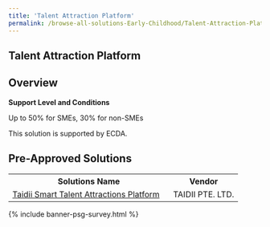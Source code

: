 ```yaml
---
title: 'Talent Attraction Platform'
permalink: /browse-all-solutions-Early-Childhood/Talent-Attraction-Platform
---
```


## Talent Attraction Platform
## Overview

**Support Level and Conditions**

Up to 50% for SMEs, 30% for non-SMEs

This solution is supported by ECDA.

## Pre-Approved Solutions

<table>
<tr>
<th style='width: auto;'><b>Solutions Name</b></th>
<th style='width: 30%;'><b>Vendor</b></th>
</tr>
<tr>
<td><a href='/productivity-solutions-grant/solutionrepo/201304337W-Td-Smrt-Tlnt-Attrctons-Pltform-EC' target='_blank'>Taidii Smart Talent Attractions Platform</a><br></td>
<td>TAIDII PTE. LTD.</td>
</tr>
</table>

{% include banner-psg-survey.html %}
